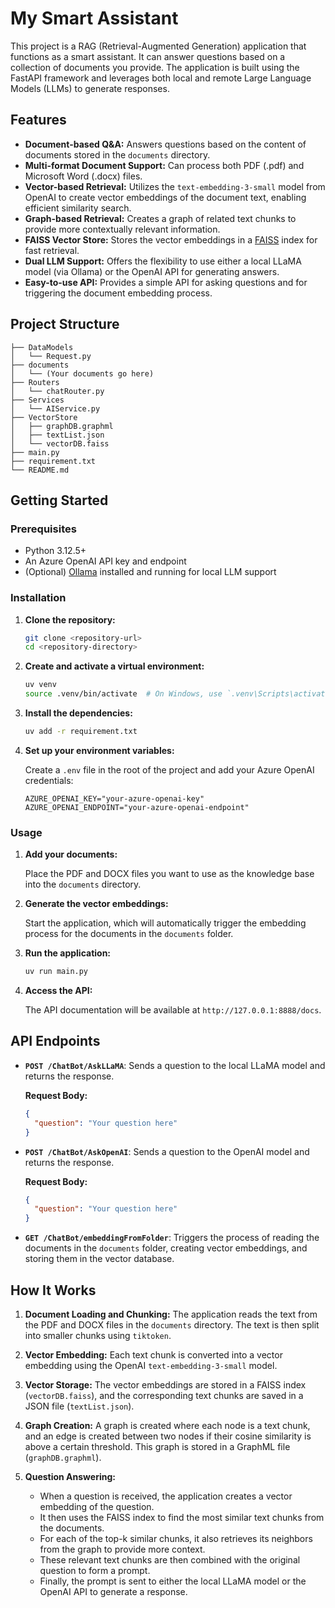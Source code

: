 # My Smart Assistant

This project is a RAG (Retrieval-Augmented Generation) application that functions as a smart assistant. It can answer questions based on a collection of documents you provide. The application is built using the FastAPI framework and leverages both local and remote Large Language Models (LLMs) to generate responses.

## Features

- **Document-based Q&A:** Answers questions based on the content of documents stored in the `documents` directory.
- **Multi-format Document Support:** Can process both PDF (.pdf) and Microsoft Word (.docx) files.
- **Vector-based Retrieval:** Utilizes the `text-embedding-3-small` model from OpenAI to create vector embeddings of the document text, enabling efficient similarity search.
- **Graph-based Retrieval:** Creates a graph of related text chunks to provide more contextually relevant information.
- **FAISS Vector Store:** Stores the vector embeddings in a [FAISS](https://github.com/facebookresearch/faiss) index for fast retrieval.
- **Dual LLM Support:** Offers the flexibility to use either a local LLaMA model (via Ollama) or the OpenAI API for generating answers.
- **Easy-to-use API:** Provides a simple API for asking questions and for triggering the document embedding process.

## Project Structure

```
├── DataModels
│   └── Request.py
├── documents
│   └── (Your documents go here)
├── Routers
│   └── chatRouter.py
├── Services
│   └── AIService.py
├── VectorStore
│   ├── graphDB.graphml
│   ├── textList.json
│   └── vectorDB.faiss
├── main.py
├── requirement.txt
└── README.md
```

## Getting Started

### Prerequisites

- Python 3.12.5+
- An Azure OpenAI API key and endpoint
- (Optional) [Ollama](https://ollama.ai/) installed and running for local LLM support

### Installation

1. **Clone the repository:**

   ```bash
   git clone <repository-url>
   cd <repository-directory>
   ```

2. **Create and activate a virtual environment:**

   ```bash
   uv venv
   source .venv/bin/activate  # On Windows, use `.venv\Scripts\activate`
   ```

3. **Install the dependencies:**

   ```bash
   uv add -r requirement.txt
   ```

4. **Set up your environment variables:**

   Create a `.env` file in the root of the project and add your Azure OpenAI credentials:

   ```
   AZURE_OPENAI_KEY="your-azure-openai-key"
   AZURE_OPENAI_ENDPOINT="your-azure-openai-endpoint"
   ```

### Usage

1. **Add your documents:**

   Place the PDF and DOCX files you want to use as the knowledge base into the `documents` directory.

2. **Generate the vector embeddings:**

   Start the application, which will automatically trigger the embedding process for the documents in the `documents` folder.

3. **Run the application:**

   ```bash
   uv run main.py
   ```

4. **Access the API:**

   The API documentation will be available at `http://127.0.0.1:8888/docs`.

## API Endpoints

- **`POST /ChatBot/AskLLaMA`**: Sends a question to the local LLaMA model and returns the response.

  **Request Body:**

  ```json
  {
    "question": "Your question here"
  }
  ```

- **`POST /ChatBot/AskOpenAI`**: Sends a question to the OpenAI model and returns the response.

  **Request Body:**

  ```json
  {
    "question": "Your question here"
  }
  ```

- **`GET /ChatBot/embeddingFromFolder`**: Triggers the process of reading the documents in the `documents` folder, creating vector embeddings, and storing them in the vector database.

## How It Works

1. **Document Loading and Chunking:** The application reads the text from the PDF and DOCX files in the `documents` directory. The text is then split into smaller chunks using `tiktoken`.

2. **Vector Embedding:** Each text chunk is converted into a vector embedding using the OpenAI `text-embedding-3-small` model.

3. **Vector Storage:** The vector embeddings are stored in a FAISS index (`vectorDB.faiss`), and the corresponding text chunks are saved in a JSON file (`textList.json`).

4. **Graph Creation:** A graph is created where each node is a text chunk, and an edge is created between two nodes if their cosine similarity is above a certain threshold. This graph is stored in a GraphML file (`graphDB.graphml`).

5. **Question Answering:**
   - When a question is received, the application creates a vector embedding of the question.
   - It then uses the FAISS index to find the most similar text chunks from the documents.
   - For each of the top-k similar chunks, it also retrieves its neighbors from the graph to provide more context.
   - These relevant text chunks are then combined with the original question to form a prompt.
   - Finally, the prompt is sent to either the local LLaMA model or the OpenAI API to generate a response.
